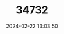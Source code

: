 ---
title: "34732"
category: "Sorbus wilmottiana"
draft: false
date: 2024-02-22 13:03:50
languages:
  English: ["Wilmott's Whitebeam"]
---